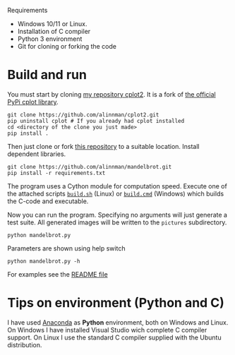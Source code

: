 Requirements

* Windows 10/11 or Linux. 
* Installation of C compiler
* Python 3 environment
* Git for cloning or forking the code
# Build and run

You must start by cloning <a href="https://github.com/alinnman/cplot2">my repository cplot2</a>. It is a fork of <a href="https://github.com/nschloe/cplot.git">the official PyPi cplot library</a>. 

    git clone https://github.com/alinnman/cplot2.git
    pip uninstall cplot # If you already had cplot installed
    cd <directory of the clone you just made>
    pip install . 

Then just clone or fork <a href="https://github.com/alinnman/mandelbrot.git">this repository</a> to a suitable location. Install dependent libraries. 

    git clone https://github.com/alinnman/mandelbrot.git
	pip install -r requirements.txt

The program uses a Cython module for computation speed. 
Execute one of the attached scripts <a href="build.sh">``build.sh``</a> (Linux) or <a href="build.cmd">``build.cmd``</a> (Windows) which builds the C-code and executable. 

Now you can run the program. Specifying no arguments will just generate a test suite. All generated images will be written to the ``pictures`` subdirectory. 

    python mandelbrot.py

Parameters are shown using help switch

    python mandelbrot.py -h

For examples see the <a href="README.md">README file</a>

# Tips on environment (Python and C)

I have used <a href="https://www.anaconda.com/download/">Anaconda</a> as <b>Python</b> environment, both on Windows and Linux. 
On Windows I have installed Visual Studio wich complete C compiler support. On Linux I use the standard C compiler supplied with the Ubuntu distribution. 
